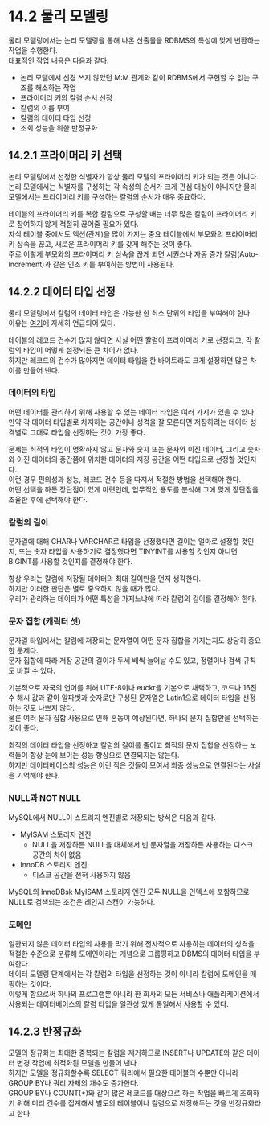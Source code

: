 # 14.2 물리 모델링

물리 모델링에서는 논리 모델링을 통해 나온 산출물을 RDBMS의 특성에 맞게 변환하는 작업을 수행한다.  
대표적인 작업 내용은 다음과 같다.

- 논리 모델에서 신경 쓰지 않았던 M:M 관계와 같이 RDBMS에서 구현할 수 없는 구조를 해소하는 작업
- 프라이머리 키의 칼럼 순서 선정
- 칼럼의 이름 부여
- 칼럼의 데이터 타입 선정
- 조회 성능을 위한 반정규화

## 14.2.1 프라이머리 키 선택

논리 모델링에서 선정한 식별자가 항상 물리 모델의 프라이머리 키가 되는 것은 아니다.  
논리 모델에서는 식별자를 구성하는 각 속성의 순서가 크게 관심 대상이 아니지만 물리 모델에서는 프라이머리 키를 구성하는 칼럼의 순서가 매우 중요하다.

테이블의 프라이머리 키를 복합 칼럼으로 구성할 때는 너무 많은 칼럼이 프라이머리 키로 참여하지 않게 적절히 끊어줄 필요가 있다.  
자식 테이블 중에서도 액션(관계)을 많이 가지는 중요 테이블에서 부모와의 프라이머리 키 상속을 끊고, 새로운 프라이머리 키를 갖게 해주는 것이 좋다.  
주로 이렇게 부모와의 프라이머리 키 상속을 끊게 되면 시퀀스나 자동 증가 칼럼(Auto-Increment)과 같은 인조 키를 부여하는 방법이 사용된다.

## 14.2.2 데이터 타입 선정

물리 모델링에서 칼럼의 데이터 타입은 가능한 한 최소 단위의 타입을 부여해야 한다.  
이유는 [여기](../06장%20실행%20계획/6.3.md#임시-테이블-관련-주의사항)에 자세히 언급되어 있다.

테이블의 레코드 건수가 많지 않다면 사실 어떤 칼럼이 프라이머리 키로 선정되고, 각 칼럼의 타입이 어떻게 설정되든 큰 차이가 없다.  
하지만 레코드의 건수가 많아지면 데이터 타입을 한 바이트라도 크게 설정하면 많은 차이를 만들어 낸다.

### 데이터의 타입

어떤 데이터를 관리하기 위해 사용할 수 있는 데이터 타입은 여러 가지가 있을 수 있다.  
만약 각 데이터 타입별로 차지하는 공간이나 성격을 잘 모른다면 저장하려는 데이터 성격별로 그대로 타입을 선정하는 것이 가장 좋다.

문제는 최적의 타입이 명확하지 않고 문자와 숫자 또는 문자와 이진 데이터, 그리고 숫자와 이진 데이터의 중간쯤에 위치한 데이터의 저장 공간을 어떤 타입으로 선정할 것인지다.  
이런 경우 편의성과 성능, 레코드 건수 등을 따져서 적절한 방법을 선택해야 한다.  
어떤 선택을 하든 장단점이 있게 마련인데, 업무적인 용도를 분석해 그에 맞게 장단점을 조율한 후에 선택해야 한다.

### 칼럼의 길이

문자열에 대해 CHAR나 VARCHAR로 타입을 선정했다면 길이는 얼마로 설정할 것인지, 또는 숫자 타입을 사용하기로 결정했다면 TINYINT를 사용할 것인지 아니면 BIGINT를 사용할 것인지를 결정해야 한다.

항상 우리는 칼럼에 저장될 데이터의 최대 길이만을 먼저 생각한다.  
하지만 이러한 판단은 별로 중요하지 않을 때가 많다.  
우리가 관리하는 데이터가 어떤 특성을 가지느냐에 따라 칼럼의 길이를 결정해야 한다.

### 문자 집합 (캐릭터 셋)

문자열 타입에서는 칼럼에 저장되는 문자열이 어떤 문자 집합을 가지는지도 상당히 중요한 문제다.  
문자 집합에 따라 저장 공간의 길이가 두세 배씩 늘어날 수도 있고, 정렬이나 검색 규칙도 바뀔 수 있다.

기본적으로 자국의 언어를 위해 UTF-8이나 euckr을 기본으로 채택하고, 코드나 16진수 해시 값과 같이 알파벳과 숫자로만 구성된 문자열은 Latin1으로 데이터 타입을 선정하는 것도 나쁘지 않다.  
물론 여러 문자 집합 사용으로 인해 혼동이 예상된다면, 하나의 문자 집합만을 선택하는 것이 좋다.

최적의 데이터 타입을 선정하고 칼럼의 길이를 줄이고 최적의 문자 집합을 선정하는 노력들이 항상 눈에 보이는 성능 향상으로 연결되지는 않는다.  
하지만 데이터베이스의 성능은 이런 작은 것들이 모여서 최종 성능으로 연결된다는 사실을 기억해야 한다.

### NULL과 NOT NULL

MySQL에서 NULL이 스토리지 엔진별로 저장되는 방식은 다음과 같다.

- MyISAM 스토리지 엔진
  - NULL을 저장하든 NULL을 대체해서 빈 문자열을 저장하든 사용하는 디스크 공간의 차이 없음
- InnoDB 스토리지 엔진
  - 디스크 공간을 전혀 사용하지 않음

MySQL의 InnoDBsk MyISAM 스토리지 엔진 모두 NULL을 인덱스에 포함하므로 NULL로 검색되는 조건은 레인지 스캔이 가능하다.

### 도메인

일관되지 않은 데이터 타입의 사용을 막기 위해 전사적으로 사용하는 데이터의 성격을 적절한 수준으로 분류해 도메인이라는 개념으로 그룹핑하고 DBMS의 데이터 타입을 부여한다.  
데이터 모델링 단계에서는 각 칼럼의 타입을 선정하는 것이 아니라 칼럼에 도메인을 매핑하는 것이다.  
이렇게 함으로써 하나의 프로그램뿐 아니라 한 회사의 모든 서비스나 애플리케이션에서 사용되는 데이터베이스의 칼럼 타입을 일관성 있게 통일해서 사용할 수 있다.

## 14.2.3 반정규화

모델의 정규화는 최대한 중복되는 칼럼을 제거하므로 INSERT나 UPDATE와 같은 데이터 변경 작업에 최적화된 모델을 만들어 낸다.  
하지만 모델을 정규화할수록 SELECT 쿼리에서 필요한 테이블의 수뿐만 아니라 GROUP BY나 쿼리 자체의 개수도 증가한다.  
GROUP BY나 COUNT(*)와 같이 많은 레코드를 대상으로 하는 작업을 빠르게 조회하기 위해 미리 건수를 집계해서 별도의 테이블이나 칼럼으로 저장해두는 것을 반정규화라고 한다.
